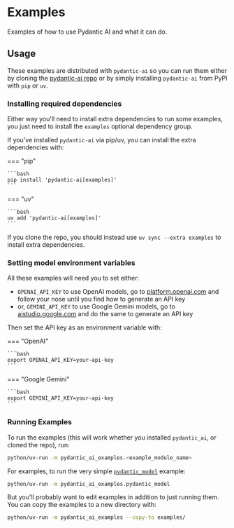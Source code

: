 # Examples

Examples of how to use Pydantic AI and what it can do.

## Usage

These examples are distributed with `pydantic-ai` so you can run them either by cloning the [pydantic-ai repo](https://github.com/pydantic/pydantic-ai) or by simply installing `pydantic-ai` from PyPI with `pip` or `uv`.

### Installing required dependencies

Either way you'll need to install extra dependencies to run some examples, you just need to install the `examples` optional dependency group.

If you've installed `pydantic-ai` via pip/uv, you can install the extra dependencies with:

=== "pip"

    ```bash
    pip install 'pydantic-ai[examples]'
    ```

=== "uv"

    ```bash
    uv add 'pydantic-ai[examples]'
    ```

If you clone the repo, you should instead use `uv sync --extra examples` to install extra dependencies.

### Setting model environment variables

All these examples will need you to set either:

* `OPENAI_API_KEY` to use OpenAI models, go to [platform.openai.com](https://platform.openai.com/) and follow your nose until you find how to generate an API key
* or, `GEMINI_API_KEY` to use Google Gemini models, go to [aistudio.google.com](https://aistudio.google.com/) and do the same to generate an API key

Then set the API key as an environment variable with:

=== "OpenAI"

    ```bash
    export OPENAI_API_KEY=your-api-key
    ```

=== "Google Gemini"

    ```bash
    export GEMINI_API_KEY=your-api-key
    ```

### Running Examples

To run the examples (this will work whether you installed `pydantic_ai`, or cloned the repo), run:

```bash
python/uv-run -m pydantic_ai_examples.<example_module_name>
```

For examples, to run the very simple [`pydantic_model`](./pydantic-model.md) example:

```bash
python/uv-run -m pydantic_ai_examples.pydantic_model
```

But you'll probably want to edit examples in addition to just running them. You can copy the examples to a new directory with:

```bash
python/uv-run -m pydantic_ai_examples --copy-to examples/
```
